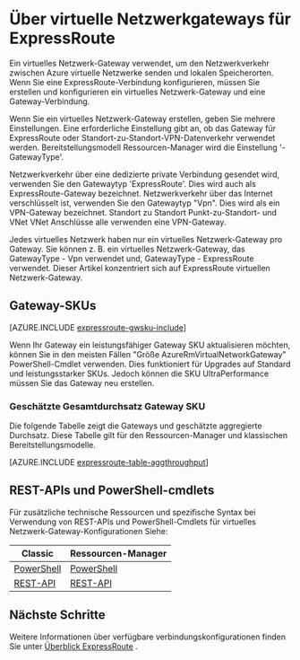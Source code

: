 <properties 
   pageTitle="Über virtuelle Netzwerkgateways ExpressRoute | Microsoft Azure"
   description="ExpressRoute erfahren Sie mehr über virtuelle Netzwerkgateways."
   services="expressroute"
   documentationCenter="na"
   authors="cherylmc"
   manager="carmonm"
   editor=""
   tags="azure-resource-manager, azure-service-management"/>
<tags 
   ms.service="expressroute"
   ms.devlang="na"
   ms.topic="article"
   ms.tgt_pltfrm="na"
   ms.workload="infrastructure-services"
   ms.date="10/03/2016"
   ms.author="cherylmc" />

# <a name="about-virtual-network-gateways-for-expressroute"></a>Über virtuelle Netzwerkgateways für ExpressRoute


Ein virtuelles Netzwerk-Gateway verwendet, um den Netzwerkverkehr zwischen Azure virtuelle Netzwerke senden und lokalen Speicherorten. Wenn Sie eine ExpressRoute-Verbindung konfigurieren, müssen Sie erstellen und konfigurieren ein virtuelles Netzwerk-Gateway und eine Gateway-Verbindung.

Wenn Sie ein virtuelles Netzwerk-Gateway erstellen, geben Sie mehrere Einstellungen. Eine erforderliche Einstellung gibt an, ob das Gateway für ExpressRoute oder Standort-zu-Standort-VPN-Datenverkehr verwendet werden. Bereitstellungsmodell Ressourcen-Manager wird die Einstellung '-GatewayType'.

Netzwerkverkehr über eine dedizierte private Verbindung gesendet wird, verwenden Sie den Gatewaytyp 'ExpressRoute'. Dies wird auch als ExpressRoute-Gateway bezeichnet. Netzwerkverkehr über das Internet verschlüsselt ist, verwenden Sie den Gatewaytyp "Vpn". Dies wird als ein VPN-Gateway bezeichnet. Standort zu Standort Punkt-zu-Standort- und VNet VNet Anschlüsse alle verwenden eine VPN-Gateway. 

Jedes virtuelles Netzwerk haben nur ein virtuelles Netzwerk-Gateway pro Gateway. Sie können z. B. ein virtuelles Netzwerk-Gateway, das GatewayType - Vpn verwendet und, GatewayType - ExpressRoute verwendet. Dieser Artikel konzentriert sich auf ExpressRoute virtuellen Netzwerk-Gateway.

## <a name="gwsku"></a>Gateway-SKUs

[AZURE.INCLUDE [expressroute-gwsku-include](../../includes/expressroute-gwsku-include.md)]

Wenn Ihr Gateway ein leistungsfähiger Gateway SKU aktualisieren möchten, können Sie in den meisten Fällen "Größe AzureRmVirtualNetworkGateway" PowerShell-Cmdlet verwenden. Dies funktioniert für Upgrades auf Standard und leistungsstarker SKUs. Jedoch können die SKU UltraPerformance müssen Sie das Gateway neu erstellen.

###  <a name="aggthroughput"></a>Geschätzte Gesamtdurchsatz Gateway SKU


Die folgende Tabelle zeigt die Gateways und geschätzte aggregierte Durchsatz. Diese Tabelle gilt für den Ressourcen-Manager und klassischen Bereitstellungsmodelle.

[AZURE.INCLUDE [expressroute-table-aggthroughput](../../includes/expressroute-table-aggtput-include.md)] 


## <a name="resources"></a>REST-APIs und PowerShell-cmdlets

Für zusätzliche technische Ressourcen und spezifische Syntax bei Verwendung von REST-APIs und PowerShell-Cmdlets für virtuelles Netzwerk-Gateway-Konfigurationen Siehe:

|**Classic** | **Ressourcen-Manager**|
|-----|----|
|[PowerShell](https://msdn.microsoft.com/library/mt270335.aspx)|[PowerShell](https://msdn.microsoft.com/library/mt163510.aspx)|
|[REST-API](https://msdn.microsoft.com/library/jj154113.aspx)|[REST-API](https://msdn.microsoft.com/library/mt163859.aspx)|


## <a name="next-steps"></a>Nächste Schritte

Weitere Informationen über verfügbare verbindungskonfigurationen finden Sie unter [Überblick ExpressRoute](expressroute-introduction.md) . 







 
